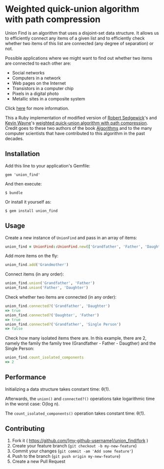 # Weighted quick-union algorithm with path compression

Union Find is an algorithm that uses a disjoint-set data structure. It allows us to efficiently connect any items of a given list and to efficiently check whether two items of this list are connected (any degree of separation) or not.

Possible applications where we might want to find out whether two items are connected to each other are:
* Social networks
* Computers in a network
* Web pages on the Internet
* Transistors in a computer chip
* Pixels in a digital photo
* Metallic sites in a composite system

Click [here](https://www.cs.princeton.edu/~rs/AlgsDS07/01UnionFind.pdf) for more information.

This a Ruby implementation of modified version of [Robert Sedgewick](http://www.cs.princeton.edu/~rs/)'s and [Kevin Wayne](http://www.cs.princeton.edu/~wayne/contact/)'s [weighted quick-union algorithm with path compression](http://algs4.cs.princeton.edu/15uf/UF.java.html). Credit goes to these two authors of the book [Algorithms](http://www.amazon.com/gp/product/032157351X/ref=as_li_qf_sp_asin_il_tl?ie=UTF8&tag=algs4-20&linkCode=as2&camp=1789&creative=9325&creativeASIN=032157351X) and to the many computer scientists that have contributed to this algorithm in the past decades.

## Installation

Add this line to your application's Gemfile:

    gem 'union_find'

And then execute:

    $ bundle

Or install it yourself as:

    $ gem install union_find

## Usage

Create a new instance of `UnionFind` and pass in an array of items:

```ruby
union_find = UnionFind::UnionFind.new(['Grandfather', 'Father', 'Daughter', 'Single Person'])
```

Add more items on the fly:

```ruby
union_find.add('Grandmother')
```

Connect items (in any order):

```ruby
union_find.union('Grandfather', 'Father')
union_find.union('Father', 'Daughter')
```

Check whether two items are connected (in any order):

```ruby
union_find.connected?('Grandfather', 'Daughter')
=> true
union_find.connected?('Daughter', 'Father')
=> true
union_find.connected?('Grandfather', 'Single Person')
=> false
```

Check how many isolated items there are. In this example, there are 2, namely the family the family tree (Grandfather - Father - Daugther) and the Single Person:

```ruby
union_find.count_isolated_components
=> 2
```

## Performance

Initializing a data structure takes constant time: θ(1).

Afterwards, the `union()` and `connected?()` operations take logarithmic time in the worst case: O(log n).

The `count_isolated_components()` operation takes constant time: θ(1).

## Contributing

1. Fork it ( https://github.com/[my-github-username]/union_find/fork )
2. Create your feature branch (`git checkout -b my-new-feature`)
3. Commit your changes (`git commit -am 'Add some feature'`)
4. Push to the branch (`git push origin my-new-feature`)
5. Create a new Pull Request
